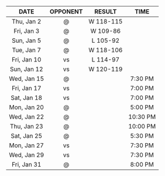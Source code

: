 |    DATE     |        OPPONENT         |  RESULT   |   TIME   |
|:-----------:|:-----------------------:|:---------:|:--------:|
| Thu, Jan 2  |  @ [](/r/timberwolves)  | W 118-115 |          |
| Fri, Jan 3  |    @ [](/r/rockets)     | W 109-86  |          |
| Sun, Jan 5  |    @ [](/r/thunder)     | L 105-92  |          |
| Tue, Jan 7  | @ [](/r/denvernuggets)  | W 118-106 |          |
| Fri, Jan 10 |     vs [](/r/kings)     | L 114-97  |          |
| Sun, Jan 12 | vs [](/r/nolapelicans)  | W 120-119 |          |
| Wed, Jan 15 | @ [](/r/torontoraptors) |           | 7:30 PM  |
| Fri, Jan 17 | vs [](/r/orlandomagic)  |           | 7:00 PM  |
| Sat, Jan 18 | vs [](/r/atlantahawks)  |           | 7:00 PM  |
| Mon, Jan 20 |    @ [](/r/warriors)    |           | 5:00 PM  |
| Wed, Jan 22 |   @ [](/r/laclippers)   |           | 10:30 PM |
| Thu, Jan 23 |     @ [](/r/lakers)     |           | 10:00 PM |
| Sat, Jan 25 |   @ [](/r/mavericks)    |           | 5:30 PM  |
| Mon, Jan 27 |    vs [](/r/rockets)    |           | 7:30 PM  |
| Wed, Jan 29 | vs [](/r/chicagobulls)  |           | 7:30 PM  |
| Fri, Jan 31 |  @ [](/r/nolapelicans)  |           | 8:00 PM  |